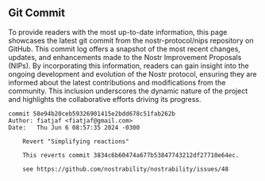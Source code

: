 ## Git Commit
To provide readers with the most up-to-date information, this page showcases the latest git commit from the nostr-protocol/nips repository on GitHub. This commit log offers a snapshot of the most recent changes, updates, and enhancements made to the Nostr Improvement Proposals (NIPs). By incorporating this information, readers can gain insight into the ongoing development and evolution of the Nostr protocol, ensuring they are informed about the latest contributions and modifications from the community. This inclusion underscores the dynamic nature of the project and highlights the collaborative efforts driving its progress.

```shell
commit 58e94b20ceb59326901415e2bdd678c51fab262b
Author: fiatjaf <fiatjaf@gmail.com>
Date:   Thu Jun 6 08:57:35 2024 -0300

    Revert "Simplifying reactions"
    
    This reverts commit 3834c6b60474a677b53847743212df27710e64ec.
    
    see https://github.com/nostrability/nostrability/issues/48
```
